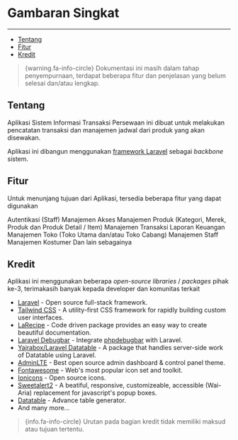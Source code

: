 # Gambaran Singkat

---

- [Tentang](#about)
- [Fitur](#feature)
- [Kredit](#credit)

> {warning.fa-info-circle} Dokumentasi ini masih dalam tahap penyempurnaan, terdapat beberapa fitur dan penjelasan yang belum selesai dan/atau lengkap.

<a name="about"></a>
## Tentang

Aplikasi Sistem Informasi Transaksi Persewaan ini dibuat untuk melakukan pencatatan transaksi dan manajemen jadwal dari produk yang akan disewakan. 

Aplikasi ini dibangun menggunakan [framework Laravel](https://laravel.com/) sebagai *backbone* sistem.

<a name="feature"></a>
## Fitur

Untuk menunjang tujuan dari Aplikasi, tersedia beberapa fitur yang dapat digunakan


<larecipe-card>
    <larecipe-badge type="warning" circle class="mr-3" icon="fa fa-lock"></larecipe-badge> Autentikasi (Staff)
    <larecipe-progress type="warning" :value="50"></larecipe-progress>
</larecipe-card>

<larecipe-card>
    <larecipe-badge type="danger" circle class="mr-3" icon="fa fa-cogs"></larecipe-badge> Manajemen Akses
    <larecipe-progress type="danger" :value="0"></larecipe-progress>
</larecipe-card>

<larecipe-card>
    <larecipe-badge type="success" circle class="mr-3" icon="fa fa-boxes"></larecipe-badge> Manajemen Produk (Kategori, Merek, Produk dan Produk Detail / Item)
    <larecipe-progress type="success" :value="100"></larecipe-progress>
</larecipe-card>

<larecipe-card>
    <larecipe-badge type="warning" circle class="mr-3" icon="fa fa-file-invoice"></larecipe-badge> Manajemen Transaksi
    <larecipe-progress type="warning" :value="75"></larecipe-progress>
</larecipe-card>

<larecipe-card>
    <larecipe-badge type="success" circle class="mr-3" icon="fa fa-chart-bar"></larecipe-badge> Laporan Keuangan
    <larecipe-progress type="success" :value="100"></larecipe-progress>
</larecipe-card>

<larecipe-card>
    <larecipe-badge type="success" circle class="mr-3" icon="fa fa-home"></larecipe-badge> Manajemen Toko (Toko Utama dan/atau Toko Cabang)
    <larecipe-progress type="success" :value="100"></larecipe-progress>
</larecipe-card>

<larecipe-card>
    <larecipe-badge type="danger" circle class="mr-3" icon="fa fa-user"></larecipe-badge> Manajemen Staff
    <larecipe-progress type="danger" :value="0"></larecipe-progress>
</larecipe-card>

<larecipe-card>
    <larecipe-badge type="success" circle class="mr-3" icon="fa fa-users"></larecipe-badge> Manajemen Kostumer
    <larecipe-progress type="success" :value="100"></larecipe-progress>
</larecipe-card>

<larecipe-card>
    <larecipe-badge type="success" circle class="mr-3" icon="fa fa-heart"></larecipe-badge> Dan lain sebagainya
    <larecipe-progress type="success" :value="100"></larecipe-progress>
</larecipe-card>

<a name="credit"></a>
## Kredit

Aplikasi ini menggunakan beberapa *open-source* *libraries* / *packages* pihak ke-3, terimakasih banyak kepada developer dan komunitas terkait

- [Laravel](https://laravel.com) - Open source full-stack framework.
- [Tailwind CSS](https://tailwindcss.com) - A utility-first CSS framework for rapidly building custom user interfaces.
- [LaRecipe](https://larecipe.binarytorch.com.my/) - Code driven package provides an easy way to create beautiful documentation.
- [Laravel Debugbar](https://github.com/barryvdh/laravel-debugbar) - Integrate [phpdebugbar](http://phpdebugbar.com/) with Laravel.
- [Yajrabox/Laravel Datatable](https://yajrabox.com/docs/laravel-datatables/master) - A package that handles server-side work of Datatable using Laravel.
- [AdminLTE](https://adminlte.io/) - Best open source admin dashboard & control panel theme.
- [Fontawesome](https://fontawesome.com/) - Web's most popular icon set and toolkit.
- [Ionicons](https://ionic.io/ionicons) - Open source icons.
- [Sweetalert2](https://sweetalert2.github.io/) - A beatiful, responsive, customizeable, accessible (Wai-Aria) replacement for javascript's popup boxes.
- [Datatable](https://datatables.net/) - Advance table generator.
- And many more...

> {info.fa-info-circle} Urutan pada bagian kredit tidak memiliki maksud atau tujuan tertentu.